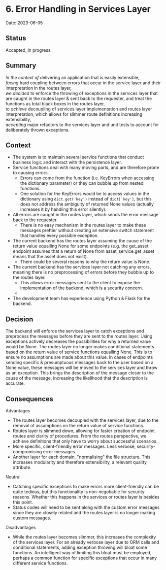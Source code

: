 # 6. Error Handling in Services Layer

Date: 2023-06-05

## Status

Accepted, in progress

## Summary

*In the context of* delivering an application that is easily extensible,  
*facing* hard coupling between errors that occur in the service layer and their interpretation in the routes layer,  
*we decided* to enforce the throwing of exceptions in the services layer that are caught in the routes layer & sent back to the requester, and treat the functions as total black boxes in the routes layer,  
*to achieve* decoupling of services layer implementation and routes layer interpretation, which allows for slimmer route definitions increasing extensibility,  
*accepting* major refactors to the services layer and unit tests to account for deliberately thrown exceptions.

## Context

- The system is to maintain several service functions that conduct business logic and interact with the persistence layer.
- Service functions deal with many moving parts, and are therefore prone to causing errors.
  - Errors can come from the function (i.e. KeyErrors when accessing the dictionary parameter) or they can bubble up from nested functions.
  - One solution for the KeyErrors would be to access values in the dictionary using `dict.get('key')` instead of `dict['key']`, but this does not address the ambiguity of returned None values (actually increases it by handling this error silently).
- All errors are caught in the routes layer, which sends the error message back to the requester.
  - There is no easy mechanism in the routes layer to make these messages prettier without creating an extensive switch statement that handles every possible exception.
- The current backend has the routes layer assuming the cause of the return value equalling None for some endpoints (e.g. the get_asset endpoint assumes that a return of None from asset_service.get_asset means that the asset does not exist).
  - There could be several reasons to why the return value is None.
- The current backend has the services layer not catching any errors, meaning there is no preprocessing of errors before they bubble up to the routes layer.
  - This allows error messages sent to the client to expose the implementation of the backend, which is a security concern.
  - 
- The development team has experience using Python & Flask for the backend.

## Decision

The backend will enforce the services layer to catch exceptions and preprocess the messages before they are sent to the routes layer.
Using exceptions actively decreases the possibilities for why a returned value would be None.
The routes layer no longer makes conditional statements based on the return value of service functions equalling None. This is to ensure no assumptions are made about this value.
In cases of endpoints sending specific & presumptuous messages back to the user based on a None value, these messages will be moved to the services layer and throw as an exception. This brings the description of the message closer to the cause of the message, increasing the likelihood that the description is accurate.

## Consequences

Advantages

- The routes layer becomes decoupled with the services layer, due to the removal of assumptions on the return value of service functions.
- Routes layer is slimmed down, allowing for faster creation of endpoint routes and clarity of procedures. From the routes perspective, we achieve definitions that only have to worry about successful scenarios.
- More specific, client-friendly error messages. Less verbose, security-compromising error messages.
- Another layer for each domain, "normalising" the file structure. This increases modularity and therefore extensibility, a relevant quality attribute.

Neutral

- Catching specific exceptions to make errors more client-friendly can be quite tedious, but this functionality is non-negotiable for security reasons. Whether this happens in the services or routes layer is besides this point.
- Status codes will need to be sent along with the custom error messages since they are closely related and the routes layer is no longer making custom messages.

Disadvantages

- While the routes layer becomes slimmer, this increases the complexity of the services layer. For an already verbose layer due to ORM calls and conditional statements, adding exception throwing will bloat some functions. An intelligent way of limiting this bloat must be employed, perhaps a common function for specific exceptions that occur in many different service functions.
